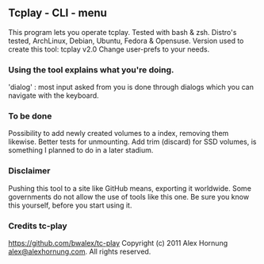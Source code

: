 ## Tcplay - CLI - menu


This program lets you operate tcplay.
Tested with bash & zsh.
Distro's tested, ArchLinux, Debian, Ubuntu, Fedora & Opensuse.
Version used to create this tool: tcplay v2.0
Change user-prefs to your needs.

### Using the tool explains what you're doing.

'dialog' : most input asked from you is done through dialogs which you can
navigate with the keyboard.

### To be done

Possibility to add newly created volumes to a index, removing them likewise.
Better tests for unmounting.
Add trim (discard) for SSD volumes, is something I planned to do in a later stadium.

### Disclaimer

Pushing this tool to a site like GitHub means, exporting it worldwide.
Some governments do not allow the use of tools like this one. 
Be sure you know this yourself, before you start using it.


### Credits tc-play
https://github.com/bwalex/tc-play
Copyright (c) 2011 Alex Hornung <alex@alexhornung.com>.
All rights reserved.
